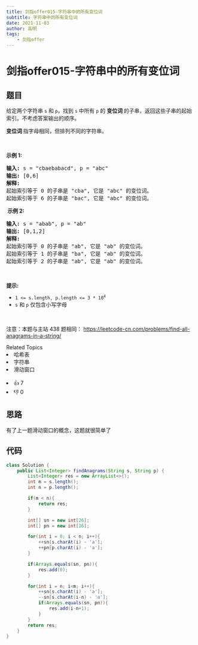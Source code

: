 ```yaml
---
title: 剑指offer015-字符串中的所有变位词
subtitle: 字符串中的所有变位词
date: 2021-11-03
author: 高明
tags:
	- 剑指offer
---
```




# 剑指offer015-字符串中的所有变位词

## 题目
<p>给定两个字符串&nbsp;<code>s</code>&nbsp;和<b>&nbsp;</b><code>p</code>，找到&nbsp;<code>s</code><strong>&nbsp;</strong>中所有 <code>p</code> 的&nbsp;<strong>变位词&nbsp;</strong>的子串，返回这些子串的起始索引。不考虑答案输出的顺序。</p>

<p><strong>变位词 </strong>指字母相同，但排列不同的字符串。</p>

<p>&nbsp;</p>

<p><strong>示例&nbsp;1:</strong></p>

<pre>
<strong>输入: </strong>s = &quot;cbaebabacd&quot;, p = &quot;abc&quot;
<strong>输出: </strong>[0,6]
<strong>解释:</strong>
起始索引等于 0 的子串是 &quot;cba&quot;, 它是 &quot;abc&quot; 的变位词。
起始索引等于 6 的子串是 &quot;bac&quot;, 它是 &quot;abc&quot; 的变位词。
</pre>

<p><strong>&nbsp;示例 2:</strong></p>

<pre>
<strong>输入: </strong>s = &quot;abab&quot;, p = &quot;ab&quot;
<strong>输出: </strong>[0,1,2]
<strong>解释:</strong>
起始索引等于 0 的子串是 &quot;ab&quot;, 它是 &quot;ab&quot; 的变位词。
起始索引等于 1 的子串是 &quot;ba&quot;, 它是 &quot;ab&quot; 的变位词。
起始索引等于 2 的子串是 &quot;ab&quot;, 它是 &quot;ab&quot; 的变位词。
</pre>

<p>&nbsp;</p>

<p><strong>提示:</strong></p>

<ul>
	<li><code>1 &lt;= s.length, p.length &lt;= 3 * 10<sup>4</sup></code></li>
	<li><code>s</code>&nbsp;和 <code>p</code> 仅包含小写字母</li>
</ul>

<p>&nbsp;</p>

<p>注意：本题与主站 438&nbsp;题相同：&nbsp;<a href="https://leetcode-cn.com/problems/find-all-anagrams-in-a-string/" style="background-color: rgb(255, 255, 255);">https://leetcode-cn.com/problems/find-all-anagrams-in-a-string/</a></p>
<div><div>Related Topics</div><div><li>哈希表</li><li>字符串</li><li>滑动窗口</li></div></div><br><div><li>👍 7</li><li>👎 0</li></div>

## 思路

有了上一题滑动窗口的概念，这题就很简单了

## 代码

```java
class Solution {
    public List<Integer> findAnagrams(String s, String p) {
        List<Integer> res = new ArrayList<>();
        int m = s.length();
        int n = p.length();

        if(m < n){
            return res;
        }

        int[] sn = new int[26];
        int[] pn = new int[26];

        for(int i = 0; i < n; i++){
            ++sn[s.charAt(i) - 'a'];
            ++pn[p.charAt(i) - 'a'];
        }

        if(Arrays.equals(sn, pn)){
            res.add(0);
        }

        for(int i = n; i<m; i++){
            ++sn[s.charAt(i) - 'a'];
            --sn[s.charAt(i-n) - 'a'];
            if(Arrays.equals(sn, pn)){
                res.add(i-n+1);
            }
        }
        return res;
    }
}
```

